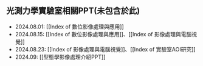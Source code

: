 
## 光測力學實驗室相關PPT(未包含於此)

  - 2024.08.01: [[Index of 數位影像處理與應用]]
  - 2024.08.15: [[Index of 數位影像處理與應用]]、[[Index of 影像處理與電腦視覺]]
  - 2024.08.23: [[Index of 影像處理與電腦視覺]]、[[Index of 實驗室AOI研究]]
  - 2024.09: [[型態學影像處理介紹PPT]]
